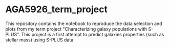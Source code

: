 # AGA5926_term_project

This repository contains the notebook to reproduce the data selection and plots from my term project "Characterizing galaxy populations with S-PLUS".
This project is a first attempt to predict galaxies properties (such as stellar mass) using S-PLUS data.
